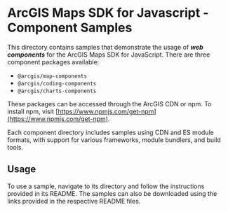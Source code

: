 # ArcGIS Maps SDK for Javascript - Component Samples
 
This directory contains samples that demonstrate the usage of ***web components*** for the ArcGIS Maps SDK for JavaScript. There are three component packages available:
 
- `@arcgis/map-components`
- `@arcgis/coding-components`
- `@arcgis/charts-components`
 
These packages can be accessed through the ArcGIS CDN or npm. To install npm, visit [https://www.npmjs.com/get-npm](https://www.npmjs.com/get-npm).
 
Each component directory includes samples using CDN and ES module formats, with support for various frameworks, module bundlers, and build tools.
 
## Usage
To use a sample, navigate to its directory and follow the instructions provided in its README. The samples can also be downloaded using the links provided in the respective README files.